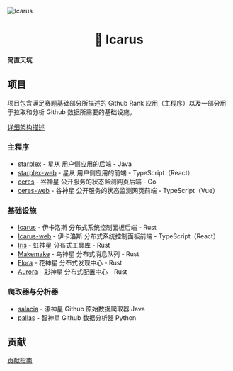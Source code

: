 ![Icarus](https://ice.frostsky.com/2024/10/25/71cadee62ff279e70272ad13431e9cce.png)

<h1 align="center">🌟 Icarus</h1>

**简直天坑**

## 项目

项目包含满足赛题基础部分所描述的 Github Rank 应用（主程序）以及一部分用于拉取和分析 Github 数据所需要的基础设施。

[详细架构描述](./docs/architecture.md)

### 主程序
- [starplex](./starplex) - 星从 用户侧应用的后端 - Java
- [starplex-web](./starplex-web) - 星从 用户侧应用的前端 - TypeScript（React）
- [ceres](./ceres) - 谷神星 公开服务的状态监测网页后端 - Go
- [ceres-web](./ceres-web) - 谷神星 公开服务的状态监测网页前端 - TypeScript（Vue）

### 基础设施
- [Icarus](./icarus) - 伊卡洛斯 分布式系统控制面板后端 - Rust
- [Icarus-web](./icarus-web) - 伊卡洛斯 分布式系统控制面板前端 - TypeScript（React）
- [Iris](./iris) - 虹神星 分布式工具库 - Rust
- [Makemake](./makemake) - 鸟神星 分布式消息队列 - Rust
- [Flora](./flora) - 花神星 分布式发现中心 - Rust
- [Aurora](./aurora) - 彩神星 分布式配置中心 - Rust

### 爬取器与分析器

- [salacia](./salacia) - 潫神星 Github 原始数据爬取器 Java
- [pallas](./pallas) - 智神星 Github 数据分析器 Python

## 贡献

[贡献指南](./CONTRIBUTING.md)